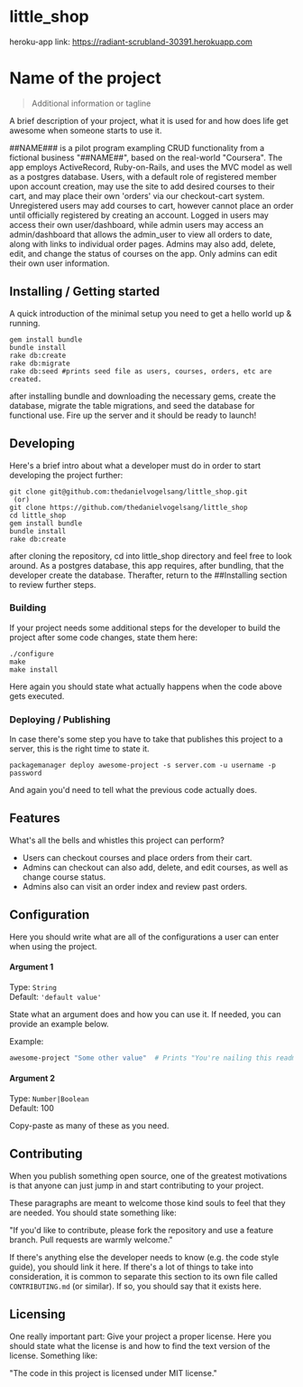 # little_shop

heroku-app link: https://radiant-scrubland-30391.herokuapp.com

# Name of the project
> Additional information or tagline

A brief description of your project, what it is used for and how does life get
awesome when someone starts to use it.

##NAME### is a pilot program exampling CRUD functionality from a fictional business "##NAME##", based on the real-world "Coursera". The app employs ActiveRecord, Ruby-on-Rails, and uses the MVC model as well as a postgres database. Users, with a default role of registered member upon account creation, may use the site to add desired courses to their cart, and may place their own 'orders' via our checkout-cart system. Unregistered users may add courses to cart, however cannot place an order until officially registered by creating an account. Logged in users may access their own user/dashboard, while admin users may access an admin/dashboard that allows the admin_user to view all orders to date, along with links to individual order pages. Admins may also add, delete, edit, and change the status of courses on the app. Only admins can edit their own user information.

## Installing / Getting started

A quick introduction of the minimal setup you need to get a hello world up &
running.

```shell
gem install bundle
bundle install
rake db:create
rake db:migrate
rake db:seed #prints seed file as users, courses, orders, etc are created.
```

after installing bundle and downloading the necessary gems, create the database, migrate the table migrations, and seed the database for functional use. Fire up the server and it should be ready to launch!

## Developing

Here's a brief intro about what a developer must do in order to start developing
the project further:

```shell
git clone git@github.com:thedanielvogelsang/little_shop.git
 (or)
git clone https://github.com/thedanielvogelsang/little_shop
cd little_shop
gem install bundle
bundle install
rake db:create
```

after cloning the repository, cd into little_shop directory and feel free to look around. As a postgres database, this app requires, after bundling, that the developer create the database. Therafter, return to the ##Installing section to review further steps.

### Building

If your project needs some additional steps for the developer to build the
project after some code changes, state them here:

```shell
./configure
make
make install
```

Here again you should state what actually happens when the code above gets
executed.

### Deploying / Publishing

In case there's some step you have to take that publishes this project to a
server, this is the right time to state it.

```shell
packagemanager deploy awesome-project -s server.com -u username -p password
```

And again you'd need to tell what the previous code actually does.

## Features

What's all the bells and whistles this project can perform?
* Users can checkout courses and place orders from their cart.
* Admins can checkout can also add, delete, and edit courses, as well as change course status.
* Admins also can visit an order index and review past orders.

## Configuration

Here you should write what are all of the configurations a user can enter when
using the project.

#### Argument 1
Type: `String`  
Default: `'default value'`

State what an argument does and how you can use it. If needed, you can provide
an example below.

Example:
```bash
awesome-project "Some other value"  # Prints "You're nailing this readme!"
```

#### Argument 2
Type: `Number|Boolean`  
Default: 100

Copy-paste as many of these as you need.

## Contributing

When you publish something open source, one of the greatest motivations is that
anyone can just jump in and start contributing to your project.

These paragraphs are meant to welcome those kind souls to feel that they are
needed. You should state something like:

"If you'd like to contribute, please fork the repository and use a feature
branch. Pull requests are warmly welcome."

If there's anything else the developer needs to know (e.g. the code style
guide), you should link it here. If there's a lot of things to take into
consideration, it is common to separate this section to its own file called
`CONTRIBUTING.md` (or similar). If so, you should say that it exists here.

## Licensing

One really important part: Give your project a proper license. Here you should
state what the license is and how to find the text version of the license.
Something like:

"The code in this project is licensed under MIT license."
